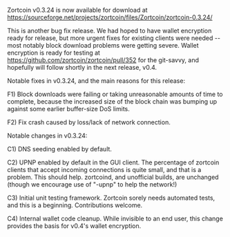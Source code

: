 Zortcoin v0.3.24 is now available for download at
https://sourceforge.net/projects/zortcoin/files/Zortcoin/zortcoin-0.3.24/

This is another bug fix release.  We had hoped to have wallet encryption ready for release, but more urgent fixes for existing clients were needed -- most notably block download problems were getting severe.  Wallet encryption is ready for testing at https://github.com/zortcoin/zortcoin/pull/352 for the git-savvy, and hopefully will follow shortly in the next release, v0.4.

Notable fixes in v0.3.24, and the main reasons for this release:

F1) Block downloads were failing or taking unreasonable amounts of time to complete, because the increased size of the block chain was bumping up against some earlier buffer-size DoS limits.

F2) Fix crash caused by loss/lack of network connection.

Notable changes in v0.3.24:

C1) DNS seeding enabled by default.

C2) UPNP enabled by default in the GUI client.  The percentage of zortcoin clients that accept incoming connections is quite small, and that is a problem.  This should help.  zortcoind, and unofficial builds, are unchanged (though we encourage use of "-upnp" to help the network!)

C3) Initial unit testing framework.  Zortcoin sorely needs automated tests, and this is a beginning.  Contributions welcome.

C4) Internal wallet code cleanup.  While invisible to an end user, this change provides the basis for v0.4's wallet encryption.
